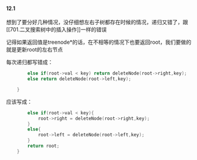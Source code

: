 

#### 12.1
想到了要分好几种情况，没仔细想左右子树都存在时候的情况，递归又错了，跟[[701.二叉搜索树中的插入操作]]一样的错误

记得如果返回值是treenode*的话，在不相等的情况下也要返回root，我们要做的就是更新root的左右节点

每次递归都写错成：
```c++
        else if(root->val < key) return deleteNode(root->right,key);
        else return deleteNode(root->left,key);

    }
```


应该写成：

```c++
        else if(root->val < key){
            root->right = deleteNode(root->right,key);
        }
        else{
            root->left = deleteNode(root->left,key);
        }
        return root;
	}
```
